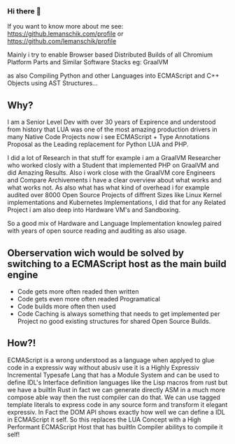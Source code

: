 ### Hi there 👋

If you want to know more about me see: https://github.lemanschik.com/profile or https://github.com/lemanschik/profile

Mainly i try to enable Browser based Distributed Builds of all Chromium Platform Parts and Similar Software Stacks eg: GraalVM

as also Compiling Python and other Languages into ECMAScript and C++ Objects using AST Structures... 


## Why?
I am a Senior Level Dev with over 30 years of Expirence and understood from history that LUA was one of the most amazing production drivers
in many Native Code Projects now i see ECMAScript + Type Annotations Proposal as the Leading replacement for Python LUA and PHP.

I did a lot of Research in that stuff for example i am a GraalVM Researcher who worked closly with a Student that implemented PHP on GraalVM
and did Amazing Results. Also i work close with the GraalVM core Engineers and Compare Archivements i have a clear overview about what
works and what works not. As also what has what kind of overhead i for example audited over 8000 Open Source Projects of diffrent Sizes like
Linux Kernel implementations and Kubernetes Implementations, I did that for any Related Project i am also deep into Hardware VM's and Sandboxing.

So a good mix of Hardware and Language Implementation knowleg paired with years of open source reading and auditing as also usage. 

## Oberservation wich would be solved by switching to a ECMAScript host as the main build engine
- Code gets more often readed then written
- Code gets even more often readed Programatical
- Code builds more often then used 
- Code Caching is always something that needs to get implemented per Project no good existing structures for shared Open Source Builds.

## How?!
ECMAScript is a wrong understood as a language when applyed to glue code in a expressiv way without abusiv use it is a Highly Expressiv Incremental
Typesafe Lang that has a Module System and can be used to define IDL's Interface definition languages like the Lisp macros from rust but we have a builtIn Rust in fact we can generate directly ASM in a much more compose able way then the rust compiler can do that. We can use tagged template literals to express code in any source form and transform it elegant expressiv. In Fact the DOM API shows exactly how well we can define a IDL in ECMAScript it self.
So this replaces the LUA Concept with a High Performant ECMAScript Host that has builtIn Compiler abilitys to compile it self!
